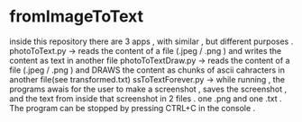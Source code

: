 # fromImageToText
inside this repository there are 3 apps , with similar , but different purposes .
photoToText.py     -> reads the content of a file (.jpeg / .png ) and writes the content as text in another file
photoToTextDraw.py -> reads the content of a file (.jpeg / .png ) and DRAWS the content as chunks of ascii cahracters in another file(see transformed.txt)
ssToTextForever.py -> while running , the programs awais for the user to make a screenshot , saves the screenshot , and the text from inside that screenshot in 2 files . one .png and one .txt . The program can be stopped by                        pressing CTRL+C in the console .
